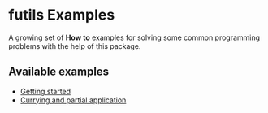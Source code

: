 # futils Examples
A growing set of **How to** examples for solving some common programming problems with the help of this package.

## Available examples
* [Getting started](./ex00-getting-started.md)
* [Currying and partial application](./ex01-currypartial.md)